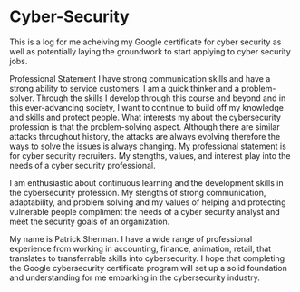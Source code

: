 # Cyber-Security
This is a log for me acheiving my Google certificate for cyber security as well as potentially laying the groundwork to start applying to cyber security jobs.

Professional Statement
I have strong communication skills and have a strong ability to service customers. I am a quick thinker and a problem-solver.
Through the skills I develop through this course and beyond and in this ever-advancing society, I want to continue to build off my knowledge and skills and protect people.
What interests my about the cybersecurity profession is that the problem-solving aspect. Although there are similar attacks throughout history, the attacks are always evolving therefore the ways to solve the issues is always changing.
My professional statement is for cyber security recruiters.
My stengths, values, and interest play into the needs of a cyber security professional.

I am enthusiastic about continuous learning and the development skills in the cybersecurity profession. My stengths of strong communication, adaptability, and problem solving and my values of helping and protecting vulnerable people compliment the needs of a cyber security analyst and meet the security goals of an organization.

My name is Patrick Sherman. I have a wide range of professional experience from working in accounting, finance, animation, retail, that translates to transferrable skills into cybersecurity. I hope that completing the Google cybersecurity certificate program will set up a solid foundation and understanding for me embarking in the cybersecurity industry.
